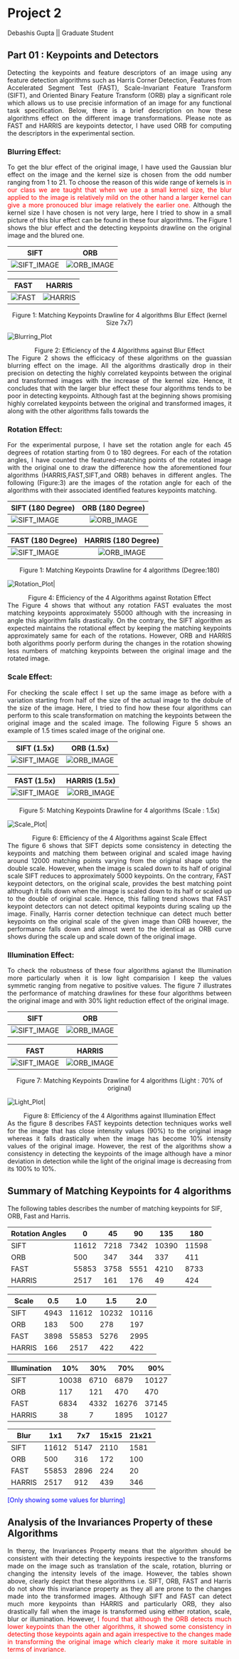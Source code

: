 # Project 2
Debashis Gupta || Graduate Student

## Part 01 : Keypoints and Detectors
<div style="text-align:justify">
Detecting the keypoints and feature descriptors of an image using any feature detection algorithms such as Harris Corner Detection, Features from Accelerated Segment Test (FAST), Scale-Invariant Feature Transform (SIFT), and Oriented Binary Feature Transform (ORB) play a significant role which allows us to use precisie information of an image for any functional task specification. Below, there is a brief description on how these algorithms effect on the different image transformations. Please note as FAST and HARRIS are keypoints detector, I have used ORB for computing the descriptors in the experimental section.
</div>

### Blurring Effect:
<div style="text-align:justify">
To get the blur effect of the original image, I have used the Gaussian blur effect on the image and the kernel size is chosen from the odd number ranging from 1 to 21. To choose the reason of this wide range of kernels is <span style="color:red"> in our class we are taught that when we use a small kernel size, the blur applied to the image is relatively mild on the other hand a larger kernel can give a more pronouced blur image relatively the earlier one. </span> Although the kernel size I have chosen is not very large, here I tried to show in a small picture of this blur effect can be found in these four algorithms. The Figure 1 shows the blur effect and the detecting keypoints drawline on the original image and the blured one.
</div>

| <center>SIFT  </center>           | <center>ORB </center>| 
| :---------------- | :------: | 
| ![SIFT_IMAGE](../Image/Blur/Blur_sift_7.jpg)       |   ![ORB_IMAGE](../Image/Blur/Blur_orb_7.jpg)   | 

| <center>FAST  </center>           | <center>HARRIS </center>| 
| :---------------- | :------: | 
| ![FAST](../Image/Blur/Blur_Fast_7.jpg)       |   ![HARRIS](../Image/Blur/Blur_Harris_7.jpg)   | 
<center>Figure 1: Matching Keypoints Drawline for 4 algorithms Blur Effect (kernel Size 7x7)</center>

![Blurring_Plot](../Image/Plotting/blur.jpg)
<center>Figure 2: Efficiency of the 4 Algorithms against Blur Effect</center>
<div style="text-align:justify">
The Figure 2 shows the efficicacy of these algorithms on the guassian blurring effect on the image. All the algorithms drastically drop in their precision on detecting the highly correlated keypoints between the original and transformed images with the increase of the kernel size. Hence, it concludes that with the larger blur effect these four algorithms tends to be poor in detecting keypoints. Although fast at the beginning shows promising highly correlated keypoints between the original and transformed images, it along with the other algorithms falls towards the 
</div>

### Rotation Effect: 
<div style="text-align:justify">
For the experimental purpose, I have set the rotation angle for each 45 degrees of rotation starting from 0 to 180 degrees. For each of the rotation angles, I have counted the featured-matching points of the rotated image with the original one to draw the difference how the aforementioned four algorithms (HARRIS,FAST,SIFT,and ORB) behaves in different angles. The following (Figure:3) are the images of the rotation angle for each of the algorithms with their associated identified features keypoints matching.
</div>

| <center>SIFT (180 Degree) </center>           | <center>ORB (180 Degree)</center>| 
| :---------------- | :------: | 
| ![SIFT_IMAGE](../Image/Rotate/Rotation_sift_180.jpg)       |   ![ORB_IMAGE](../Image/Rotate/Rotation_orb_180.jpg)   | 

| <center>FAST (180 Degree) </center>           | <center>HARRIS (180 Degree)</center>| 
| :---------------- | :------: | 
| ![SIFT_IMAGE](../Image/Rotate/Rotation_fast_180.jpg)       |   ![ORB_IMAGE](../Image/Rotate/Rotation_harris_180.jpg)   | 
<center>Figure 1: Matching Keypoints Drawline for 4 algorithms (Degree:180)</center>

![Rotation_Plot](../Image/Plotting/rotation.jpg)|
<center>Figure 4: Efficiency of the 4 Algorithms against Rotation Effect</center>

<div style="text-align:justify">
The Figure 4 shows that without any rotation FAST evaluates the most matching keypoints approximately 55000 although with the increasing in angle this algorithm falls drastically.  On the contrary, the SIFT algorithm as expected maintains the rotational effect by keeping the matching keypoints approximately same for each of the rotations. However, ORB and HARRIS both algorithms poorly perform during the changes in the rotation showing less numbers of matching keypoints between the original image and the rotated image.
</div>


### Scale Effect:
<div style="text-align:justify"> 
For checking the scale effect I set up the same image as before with a variation starting from half of the size of the actual image to the dobule of the size of the image. Here, I tried to find how these four algorithms can perform to this scale transformation on matching the keypoints between the original image and the scaled image. The following Figure 5 shows an example of 1.5 times scaled image of the original one.
</div>

| <center>SIFT (1.5x) </center>           | <center>ORB (1.5x)</center>| 
| :---------------- | :------: | 
| ![SIFT_IMAGE](../Image/Scale/Scale_sift_1.5.jpg)       |   ![ORB_IMAGE](../Image/Scale/Scale_orb_1.5.jpg)   | 

| <center>FAST (1.5x) </center>           | <center>HARRIS (1.5x)</center>| 
| :---------------- | :------: | 
| ![SIFT_IMAGE](../Image/Scale/Scale_fast_1.5.jpg)       |   ![ORB_IMAGE](../Image/Scale/Scale_Harris_1.5.jpg)   | 
<center>Figure 5: Matching Keypoints Drawline for 4 algorithms (Scale : 1.5x)</center>

![Scale_Plot](../Image/Plotting/scale.jpg)|
<center>Figure 6: Efficiency of the 4 Algorithms against Scale Effect</center>
<div style="text-align:justify">
The figure 6 shows that SIFT depicts some consistency in detecting the keypoints and matching them between original and scaled image having around 12000 matching points varying from the original shape upto the double scale. However, when the image is scaled down to its half of original scale SIFT reduces to approximately 5000 keypoints. On the contrary, FAST keypoint detectors, on the original scale, provides the best matching point although it falls down when the image is scaled down to its half or scaled up to the double of original scale. Hence, this falling trend shows that FAST keypoint detectors can not detect opitimal keypoints during scaling up the image. Finally, Harris corner detection technique can detect much better keypoints on the original scale of the given image than ORB however, the performance falls down and almost went to the identical as ORB curve shows during the scale up and scale down of the original image.
</div>

### Illumination Effect: 
<div style="text-align:justify">
To check the robustness of these four algorithms agianst the Illumination more particularly when it is low light comparision I keep the values symmetic ranging from negative to positive values. The figure 7 illustrates the performance of matching drawlines for these four algorithms between the original image and with 30% light reduction effect of the original image.
</div>

| <center>SIFT </center>           | <center>ORB</center>| 
| :---------------- | :------: | 
| ![SIFT_IMAGE](../Image/Light/Light_sift_0.7.jpg)       |   ![ORB_IMAGE](../Image/Light/Light_orb_0.7.jpg)   | 

| <center>FAST </center>           | <center>HARRIS</center>| 
| :---------------- | :------: | 
| ![SIFT_IMAGE](../Image/Light/Light_fast_0.7.jpg)       |   ![ORB_IMAGE](../Image/Light/Light_Harris_0.7.jpg)   | 
<center>Figure 7: Matching Keypoints Drawline for 4 algorithms (Light : 70% of original)</center>

![Light_Plot](../Image/Plotting/low_light_illumination.jpg)|
<center>Figure 8: Efficiency of the 4 Algorithms against Illumination Effect</center>

<div style="text-align:justify">
As the figure 8 describes FAST keypoints detection techniques works well for the image that has close intensity values (90%) to the original image whereas it falls drastically when the image has become 10% intensity values of the original image. However, the rest of the algorithms show a consistency in detecting the keypoints of the image although have a minor deviation in detection while the light of the original image is decreasing from its 100% to 10%. 
</div>


## Summary of Matching Keypoints for 4 algorithms

The following tables describes the number of matching keypoints for SIF, ORB, Fast and Harris. 

| Rotation Angles | 0     | 45   | 90   | 135   | 180   |
|-----------------|-------|------|------|-------|-------|
| SIFT            | 11612 | 7218 | 7342 | 10390 | 11598 |
| ORB             | 500   | 347  | 344  | 337   | 411   |
| FAST            | 55853 | 3758 | 5551 | 4210  | 8733  |
| HARRIS          | 2517  | 161  | 176  | 49    | 424   |

| Scale  | 0.5  | 1.0   | 1.5   | 2.0   |
|--------|------|-------|-------|-------|
| SIFT   | 4943 | 11612 | 10232 | 10116 |
| ORB    | 183  | 500   | 278   | 197   |
| FAST   | 3898 | 55853 | 5276  | 2995  |
| HARRIS | 166  | 2517  | 422   | 422   |

| Illumination | 10%   | 30%  | 70%   | 90%   |
|--------------|-------|------|-------|-------|
| SIFT         | 10038 | 6710 | 6879  | 10127 |
| ORB          | 117   | 121  | 470   | 470   |
| FAST         | 6834  | 4332 | 16276 | 37145 |
| HARRIS       | 38    | 7    | 1895  | 10127 |

| Blur   | 1x1   | 7x7  | 15x15 | 21x21 |
|--------|-------|------|-------|-------|
| SIFT   | 11612 | 5147 | 2110  | 1581  |
| ORB    | 500   | 316  | 172   | 100   |
| FAST   | 55853 | 2896 | 224   | 20    |
| HARRIS | 2517  | 912  | 439   | 346   |

<span style="color:blue"> [Only showing some values for blurring]</span>


## Analysis of the Invariances Property of these Algorithms
<div style="text-align:justify">
In theroy, the Invariances Property means that the algorithm should be consistent with their detecting the keypoints irespective to the transforms made on the image such as translation of the scale, rotation, blurring or changing the intensity levels of the image. However, the tables shown above, clearly depict that these algorithms i.e. SIFT, ORB, FAST and Harris do not show this invariance property as they all are prone to the changes made into the transformed images. Although SIFT and FAST can detect much more keypoints than HARRIS and particularly ORB, they also drastically fall when the image is transformed using either rotation, scale, blur or illumination. However, <span style="color:red">I found that although the ORB detects much lower keypoints than the other algorithms, it showed some consistency in detecting those keypoints again and again irrespective to the changes made in transforming the original image which clearly make it more suitable in terms of invariance. </span>
</div>
